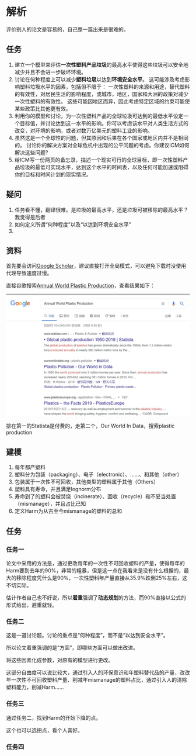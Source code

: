 # 解析

评价别人的论文是容易的，自己整一篇出来是很难的。

## 任务

1. 建立一个模型来评估**一次性塑料产品垃圾**的最高水平使得这些垃圾可以安全地减少并且不会进一步破坏环境。
2. 讨论在何种程度上可以减少**塑料垃圾**以达到**环境安全水平**。
   这可能涉及考虑影响塑料垃圾水平的因素，包括但不限于：
   一次性塑料的来源和用途，替代塑料的有效性，对居民生活的影响程度，或城市，地区，国家和大洲的政策对减少一次性塑料的有效性。
   这些可能因地区而异，因此考虑特定区域的约束可能使某些政策比其他更有效。
3. 利用你的模型和讨论，为一次性塑料产品的全球垃圾可达到的最低水平设定一个目标值，并讨论达到这一水平的影响。你可以考虑该水平对人类生活方式的改变，对环境的影响，或者对数万亿美元的塑料工业的影响。
4. 虽然这是一个全球性的问题，但其原因和后果在各个国家或地区内并不是相同的。
   讨论你的解决方案对全球危机中出现的公平问题的考虑。你建议ICM如何解决这些问题?
5. 给ICM写一份两页的备忘录，描述一个现实可行的全球目标，即一次性塑料产品垃圾的最低可实现水平，达到这个水平的时间表，以及任何可能加速或阻碍你的目标和时间计划的现实情况。

## 疑问

1. 任务看不懂，翻译很难。是垃圾的最高水平，还是垃圾可被移除的最高水平？我觉得是后者
2. 如何定义所谓“何种程度”以及“以达到环境安全水平”
3.

## 资料

首先要会访问[Google Scholar](https://scholar.google.com)，建议直接打开全局模式，可以避免下载时没使用代理导致速度过慢。

直接谷歌搜索[Annual World Plastic Production](https://www.google.com/search?q=Annual+World+Plastic+Production)，查看结果如下：

![Google_Search-Annual_World_Plastic_Production](/img/Google_Search-Annual_World_Plastic_Production.jpg)

排在第一的Statista是付费的，走第二个，Our World In Data，搜索plastic production

## 建模

1. 每年都产塑料
2. 塑料分为包装（packaging）、电子（electronic）、……、和其他（other）
3. 包装属于一次性不可回收，其他类型的塑料属于其他（Others）
4. 塑料具有寿命，并且满足lognorm分布
5. 寿命到了的塑料会被焚烧（incinerate）、回收（recycle）和不妥当处置（mismanage），并且占比已知
6. 定义Harm为从古至今mismanage的塑料的总和

## 任务

### 任务一

论文中采用的方法是，通过更改每年的一次性不可回收塑料的产量，使得每年的Harm要到去年的90%，非常的粗暴，但是这一点在我看来是没有什么根据的，最大的移除程度凭什么是90%，一次性塑料年产量直接从35.9%跌倒25%左右，这不切实际。

估计作者自己也不好说，所以**着重**强调了**动态规划**的方法，而90%直接以公式的形式给出，避重就轻。

### 任务二

这是一道讨论题。讨论的重点是“何种程度”，而不是“以达到安全水平”。

所以论文着重强调的是“方面”，即哪些方面可以做出改进。

将这些因素化成参数，对原有的模型进行更改。

这部分自由度可以说比较大，通过引入人的环保意识和年塑料替代品的产量，改改年一次性不可回收塑料产量、削减年mismanage的塑料占比，通过引入人的清除塑料能力，削减Harm……

### 任务三

通过任务二，找到Harm的开始下降的点。

这个也可以选拐点，看个人喜好。

### 任务四
